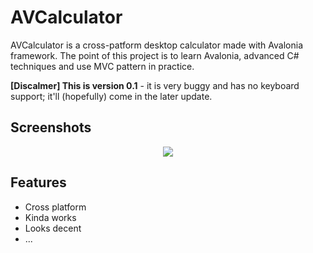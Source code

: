 
# AVCalculator

AVCalculator is a cross-patform desktop calculator made with Avalonia framework.
The point of this project is to learn Avalonia, advanced C# techniques and use MVC
pattern in practice. 

**[Discalmer] This is version 0.1** - it is very buggy and has no keyboard support;
it'll (hopefully) come in the later update.



## Screenshots

<p align="center">
    <img align="center" src="AVCalc.png"></img>
</p>
  
## Features

- Cross platform
- Kinda works
- Looks decent 
- ...

  
